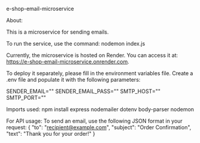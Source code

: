e-shop-email-microservice

About:

This is a microservice for sending emails.

To run the service, use the command:
nodemon index.js

Currently, the microservice is hosted on Render. You can access it at: https://e-shop-email-microservice.onrender.com.

To deploy it separately, please fill in the environment variables file. Create a .env file and populate it with the following parameters:

SENDER_EMAIL=""
SENDER_EMAIL_PASS=""
SMTP_HOST=""
SMTP_PORT=""

Imports used:
npm install express nodemailer dotenv body-parser nodemon

For API usage: To send an email, use the following JSON format in your request:
{
"to": "recipient@example.com",
"subject": "Order Confirmation",
"text": "Thank you for your order!"
}
